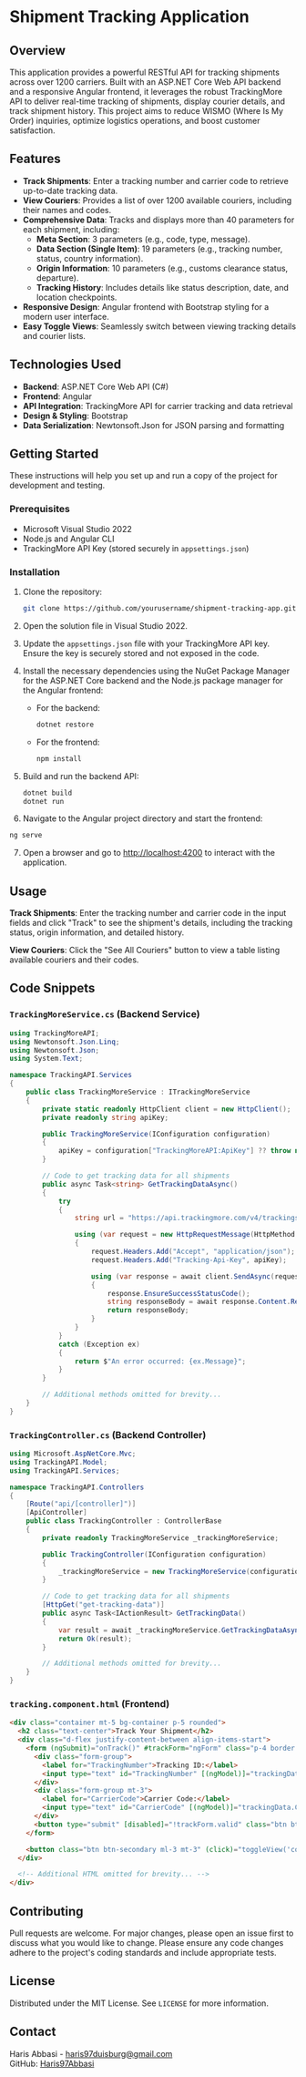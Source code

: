 # Shipment Tracking Application

## Overview
This application provides a powerful RESTful API for tracking shipments across over 1200 carriers. Built with an ASP.NET Core Web API backend and a responsive Angular frontend, it leverages the robust TrackingMore API to deliver real-time tracking of shipments, display courier details, and track shipment history. This project aims to reduce WISMO (Where Is My Order) inquiries, optimize logistics operations, and boost customer satisfaction.

## Features
- **Track Shipments**: Enter a tracking number and carrier code to retrieve up-to-date tracking data.
- **View Couriers**: Provides a list of over 1200 available couriers, including their names and codes.
- **Comprehensive Data**: Tracks and displays more than 40 parameters for each shipment, including:
  - **Meta Section**: 3 parameters (e.g., code, type, message).
  - **Data Section (Single Item)**: 19 parameters (e.g., tracking number, status, country information).
  - **Origin Information**: 10 parameters (e.g., customs clearance status, departure).
  - **Tracking History**: Includes details like status description, date, and location checkpoints.
- **Responsive Design**: Angular frontend with Bootstrap styling for a modern user interface.
- **Easy Toggle Views**: Seamlessly switch between viewing tracking details and courier lists.

## Technologies Used
- **Backend**: ASP.NET Core Web API (C#)
- **Frontend**: Angular
- **API Integration**: TrackingMore API for carrier tracking and data retrieval
- **Design & Styling**: Bootstrap
- **Data Serialization**: Newtonsoft.Json for JSON parsing and formatting

## Getting Started
These instructions will help you set up and run a copy of the project for development and testing.

### Prerequisites
- Microsoft Visual Studio 2022
- Node.js and Angular CLI
- TrackingMore API Key (stored securely in `appsettings.json`)

### Installation
1. Clone the repository:
   ```bash
   git clone https://github.com/yourusername/shipment-tracking-app.git
2. Open the solution file in Visual Studio 2022.
3. Update the `appsettings.json` file with your TrackingMore API key. Ensure the key is securely stored and not exposed in the code.
4. Install the necessary dependencies using the NuGet Package Manager for the ASP.NET Core backend and the Node.js package manager for the Angular frontend:
   - For the backend:
     ```bash
     dotnet restore
     ```
   - For the frontend:
     ```bash
     npm install
     ```

5. Build and run the backend API:
   ```bash
   dotnet build
   dotnet run
   ```
6. Navigate to the Angular project directory and start the frontend:
```bash
ng serve
```
7. Open a browser and go to [http://localhost:4200](http://localhost:4200) to interact with the application.

## Usage
**Track Shipments**: Enter the tracking number and carrier code in the input fields and click "Track" to see the shipment's details, including the tracking status, origin information, and detailed history.

**View Couriers**: Click the "See All Couriers" button to view a table listing available couriers and their codes.

## Code Snippets

### `TrackingMoreService.cs` (Backend Service)

```csharp
using TrackingMoreAPI;
using Newtonsoft.Json.Linq;
using Newtonsoft.Json;
using System.Text;

namespace TrackingAPI.Services
{
    public class TrackingMoreService : ITrackingMoreService
    {
        private static readonly HttpClient client = new HttpClient();
        private readonly string apiKey;

        public TrackingMoreService(IConfiguration configuration)
        {
            apiKey = configuration["TrackingMoreAPI:ApiKey"] ?? throw new InvalidOperationException("API Key not found");
        }

        // Code to get tracking data for all shipments
        public async Task<string> GetTrackingDataAsync()
        {
            try
            {
                string url = "https://api.trackingmore.com/v4/trackings/get";

                using (var request = new HttpRequestMessage(HttpMethod.Get, url))
                {
                    request.Headers.Add("Accept", "application/json");
                    request.Headers.Add("Tracking-Api-Key", apiKey);

                    using (var response = await client.SendAsync(request))
                    {
                        response.EnsureSuccessStatusCode();
                        string responseBody = await response.Content.ReadAsStringAsync();
                        return responseBody;
                    }
                }
            }
            catch (Exception ex)
            {
                return $"An error occurred: {ex.Message}";
            }
        }

        // Additional methods omitted for brevity...
    }
}
```

### `TrackingController.cs` (Backend Controller)

```csharp
using Microsoft.AspNetCore.Mvc;
using TrackingAPI.Model;
using TrackingAPI.Services;

namespace TrackingAPI.Controllers
{
    [Route("api/[controller]")]
    [ApiController]
    public class TrackingController : ControllerBase
    {
        private readonly TrackingMoreService _trackingMoreService;

        public TrackingController(IConfiguration configuration)
        {
            _trackingMoreService = new TrackingMoreService(configuration);
        }

        // Code to get tracking data for all shipments
        [HttpGet("get-tracking-data")]
        public async Task<IActionResult> GetTrackingData()
        {
            var result = await _trackingMoreService.GetTrackingDataAsync();
            return Ok(result);
        }

        // Additional methods omitted for brevity...
    }
}
```
### `tracking.component.html` (Frontend)

```html
<div class="container mt-5 bg-container p-5 rounded">
  <h2 class="text-center">Track Your Shipment</h2>
  <div class="d-flex justify-content-between align-items-start">
    <form (ngSubmit)="onTrack()" #trackForm="ngForm" class="p-4 border rounded bg-light w-75">
      <div class="form-group">
        <label for="TrackingNumber">Tracking ID:</label>
        <input type="text" id="TrackingNumber" [(ngModel)]="trackingData.TrackingNumber" name="TrackingNumber" required class="form-control" placeholder="Enter Tracking ID">
      </div>
      <div class="form-group mt-3">
        <label for="CarrierCode">Carrier Code:</label>
        <input type="text" id="CarrierCode" [(ngModel)]="trackingData.CarrierCode" name="CarrierCode" required class="form-control" placeholder="Enter Carrier Code">
      </div>
      <button type="submit" [disabled]="!trackForm.valid" class="btn btn-primary mt-3">Track</button>
    </form>

    <button class="btn btn-secondary ml-3 mt-3" (click)="toggleView('couriers')">See All Couriers</button>
  </div>

  <!-- Additional HTML omitted for brevity... -->
</div>

```

## Contributing
Pull requests are welcome. For major changes, please open an issue first to discuss what you would like to change. Please ensure any code changes adhere to the project's coding standards and include appropriate tests.

## License
Distributed under the MIT License. See `LICENSE` for more information.

## Contact
Haris Abbasi - [haris97duisburg@gmail.com](mailto:haris97duisburg@gmail.com)  
GitHub: [Haris97Abbasi](https://github.com/Haris97Abbasi)




